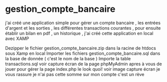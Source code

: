 # gestion_compte_bancaire
j'ai créé une application simple pour  gérer un compte bancaire , les entrées d'argent et les sorties , les différentes transactions courantes , pour ensuite établir un bilan en pdf , un historique  , j'ai créé cette application en local  avec XAMP


Dezipper le fichier gestion_compte_bancaire.zip dans la racine de htdocs sous Xamp en local 
Importer les fichiers gestion_compte_bancaire.sql dans la base de donnée ( c'est le nom de la base )
Importe la table transactions.sql
voir capture écran de la page phpMyAdmin 
apres à vous de jouer pour gérer la page index.php le look quoi! voir image capture écran je vous rassure je n'ai pas cette somme sur mon compte c'est un rève 
